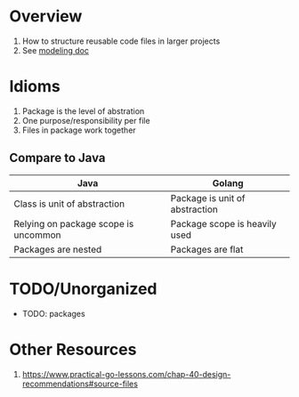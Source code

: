 # Overview
1. How to structure reusable code files in larger projects
1. See [modeling doc](./modeling.md)


# Idioms
1. Package is the level of abstration
1. One purpose/responsibility per file
1. Files in package work together


## Compare to Java
|Java|Golang|
|---|---|
|Class is unit of abstraction|Package is unit of abstraction|
|Relying on package scope is uncommon|Package scope is heavily used|
|Packages are nested|Packages are flat|


# TODO/Unorganized
- TODO: packages


# Other Resources
1. https://www.practical-go-lessons.com/chap-40-design-recommendations#source-files
